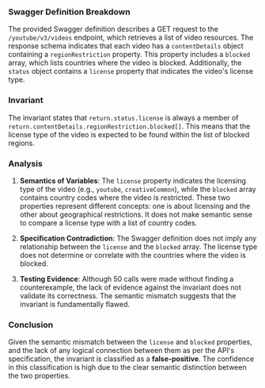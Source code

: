 ### Swagger Definition Breakdown
The provided Swagger definition describes a GET request to the `/youtube/v3/videos` endpoint, which retrieves a list of video resources. The response schema indicates that each video has a `contentDetails` object containing a `regionRestriction` property. This property includes a `blocked` array, which lists countries where the video is blocked. Additionally, the `status` object contains a `license` property that indicates the video's license type.

### Invariant
The invariant states that `return.status.license` is always a member of `return.contentDetails.regionRestriction.blocked[]`. This means that the license type of the video is expected to be found within the list of blocked regions.

### Analysis
1. **Semantics of Variables**: The `license` property indicates the licensing type of the video (e.g., `youtube`, `creativeCommon`), while the `blocked` array contains country codes where the video is restricted. These two properties represent different concepts: one is about licensing and the other about geographical restrictions. It does not make semantic sense to compare a license type with a list of country codes.

2. **Specification Contradiction**: The Swagger definition does not imply any relationship between the `license` and the `blocked` array. The license type does not determine or correlate with the countries where the video is blocked.

3. **Testing Evidence**: Although 50 calls were made without finding a counterexample, the lack of evidence against the invariant does not validate its correctness. The semantic mismatch suggests that the invariant is fundamentally flawed.

### Conclusion
Given the semantic mismatch between the `license` and `blocked` properties, and the lack of any logical connection between them as per the API's specification, the invariant is classified as a **false-positive**. The confidence in this classification is high due to the clear semantic distinction between the two properties.
